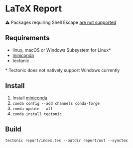 # LaTeX Report

:warning: Packages requiring Shell Escape [are not supported](https://github.com/tectonic-typesetting/tectonic/issues/38)

## Requirements

- linux, macOS or Windows Subsystem for Linux*
- [miniconda]
- tectonic

\* Tectonic does not natively support Windows currently

## Install

1. Install [miniconda]
2. `conda config --add channels conda-forge`
3. `conda update --all`
4. `conda install tectonic`

## Build

```shell
tectonic report/index.tex --outdir report/out --synctex
```

[miniconda]: https://conda.io/miniconda.html
